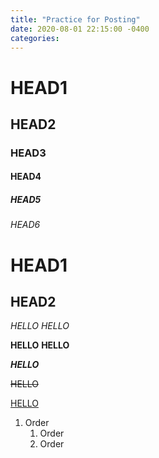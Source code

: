 ```yaml
---
title: "Practice for Posting"
date: 2020-08-01 22:15:00 -0400
categories:
---
```


# HEAD1
## HEAD2
### HEAD3
#### HEAD4
##### HEAD5
###### HEAD6

HEAD1
=====
HEAD2
-------

*HELLO* _HELLO_

**HELLO** __HELLO__

**_HELLO_**

~~HELLO~~

<u>HELLO</u>

1. Order
   1. Order
    2. Order
